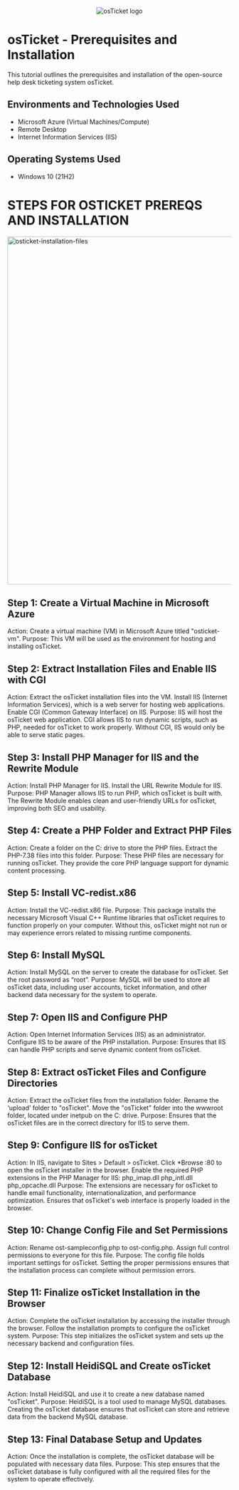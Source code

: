 <p align="center">
<img src="https://i.imgur.com/Clzj7Xs.png" alt="osTicket logo"/>
</p>

<h1>osTicket - Prerequisites and Installation</h1>
This tutorial outlines the prerequisites and installation of the open-source help desk ticketing system osTicket.<br />

<h2>Environments and Technologies Used</h2>

- Microsoft Azure (Virtual Machines/Compute)
- Remote Desktop
- Internet Information Services (IIS)

<h2>Operating Systems Used </h2>

- Windows 10</b> (21H2)

<h1>STEPS FOR OSTICKET PREREQS AND INSTALLATION</h1>
<img width="782" alt="osticket-installation-files" src="https://github.com/user-attachments/assets/ea6f3657-19ae-4ec6-9613-364feac5ac13">

<h2>Step 1: Create a Virtual Machine in Microsoft Azure</h2>
Action: Create a virtual machine (VM) in Microsoft Azure titled "osticket-vm".
Purpose: This VM will be used as the environment for hosting and installing osTicket. 

<h2>Step 2: Extract Installation Files and Enable IIS with CGI</h2>
Action:
Extract the osTicket installation files into the VM.
Install IIS (Internet Information Services), which is a web server for hosting web applications.
Enable CGI (Common Gateway Interface) on IIS.
Purpose:
IIS will host the osTicket web application.
CGI allows IIS to run dynamic scripts, such as PHP, needed for osTicket to work properly. Without CGI, IIS would only be able to serve static pages.

<h2>Step 3: Install PHP Manager for IIS and the Rewrite Module</h2>
Action:
Install PHP Manager for IIS.
Install the URL Rewrite Module for IIS.
Purpose:
PHP Manager allows IIS to run PHP, which osTicket is built with.
The Rewrite Module enables clean and user-friendly URLs for osTicket, improving both SEO and usability.

<h2>Step 4: Create a PHP Folder and Extract PHP Files</h2>
Action:
Create a folder on the C: drive to store the PHP files.
Extract the PHP-7.38 files into this folder.
Purpose: These PHP files are necessary for running osTicket. They provide the core PHP language support for dynamic content processing.

<h2>Step 5: Install VC-redist.x86</h2>
Action: Install the VC-redist.x86 file.
Purpose:
This package installs the necessary Microsoft Visual C++ Runtime libraries that osTicket requires to function properly on your computer.
Without this, osTicket might not run or may experience errors related to missing runtime components.

<h2>Step 6: Install MySQL</h2>
Action: Install MySQL on the server to create the database for osTicket.
Set the root password as “root”.
Purpose: MySQL will be used to store all osTicket data, including user accounts, ticket information, and other backend data necessary for the system to operate.

<h2>Step 7: Open IIS and Configure PHP</h2>
Action: Open Internet Information Services (IIS) as an administrator.
Configure IIS to be aware of the PHP installation.
Purpose: Ensures that IIS can handle PHP scripts and serve dynamic content from osTicket.

<h2>Step 8: Extract osTicket Files and Configure Directories</h2>
Action:
Extract the osTicket files from the installation folder.
Rename the ‘upload’ folder to "osTicket".
Move the "osTicket" folder into the wwwroot folder, located under inetpub on the C: drive.
Purpose: Ensures that the osTicket files are in the correct directory for IIS to serve them.

<h2>Step 9: Configure IIS for osTicket</h2>
Action:
In IIS, navigate to Sites > Default > osTicket.
Click *Browse :80 to open the osTicket installer in the browser.
Enable the required PHP extensions in the PHP Manager for IIS:
php_imap.dll
php_intl.dll
php_opcache.dll
Purpose:
The extensions are necessary for osTicket to handle email functionality, internationalization, and performance optimization.
Ensures that osTicket's web interface is properly loaded in the browser.

<h2>Step 10: Change Config File and Set Permissions</h2>
Action:
Rename ost-sampleconfig.php to ost-config.php.
Assign full control permissions to everyone for this file.
Purpose: The config file holds important settings for osTicket. Setting the proper permissions ensures that the installation process can complete without permission errors.

<h2>Step 11: Finalize osTicket Installation in the Browser</h2>
Action:
Complete the osTicket installation by accessing the installer through the browser.
Follow the installation prompts to configure the osTicket system.
Purpose: This step initializes the osTicket system and sets up the necessary backend and configuration files.

<h2>Step 12: Install HeidiSQL and Create osTicket Database</h2>
Action: Install HeidiSQL and use it to create a new database named "osTicket".
Purpose: HeidiSQL is a tool used to manage MySQL databases. Creating the osTicket database ensures that osTicket can store and retrieve data from the backend MySQL database.

<h2>Step 13: Final Database Setup and Updates</h2>
Action: Once the installation is complete, the osTicket database will be populated with necessary data files.
Purpose: This step ensures that the osTicket database is fully configured with all the required files for the system to operate effectively.

